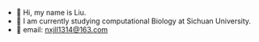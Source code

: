 - 👋 Hi, my name is Liu. 
- 🌱 I am currently studying computational Biology at Sichuan University.
- 📧 email: nxjll1314@163.com


<!---
breeze1228/breeze1228 is a ✨ special ✨ repository because its `README.md` (this file) appears on your GitHub profile.
You can click the Preview link to take a look at your changes.
--->
